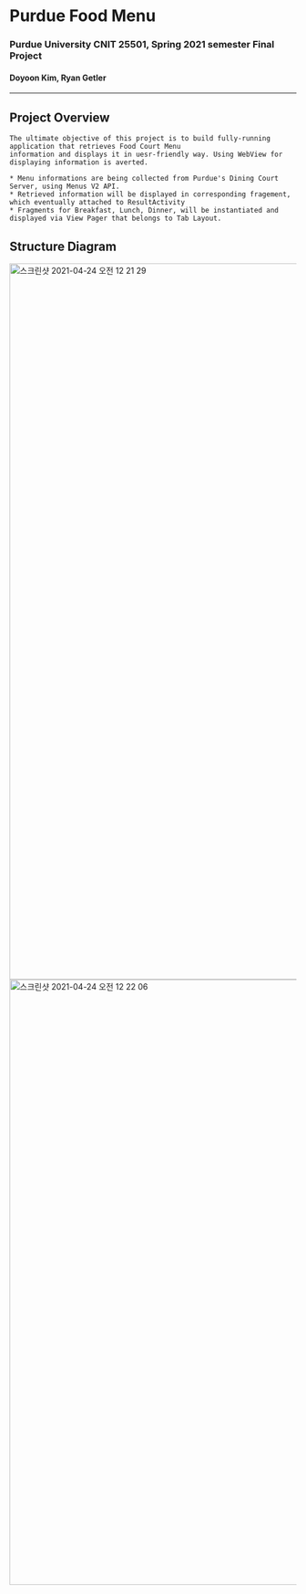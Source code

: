 # Purdue Food Menu
### Purdue University CNIT 25501, Spring 2021 semester Final Project
#### Doyoon Kim, Ryan Getler
------------------------
## Project Overview
````
The ultimate objective of this project is to build fully-running application that retrieves Food Court Menu  
information and displays it in uesr-friendly way. Using WebView for displaying information is averted.  
  
* Menu informations are being collected from Purdue's Dining Court Server, using Menus V2 API.
* Retrieved information will be displayed in corresponding fragement, which eventually attached to ResultActivity
* Fragments for Breakfast, Lunch, Dinner, will be instantiated and displayed via View Pager that belongs to Tab Layout.

````

## Structure Diagram

<img width="1255" alt="스크린샷 2021-04-24 오전 12 21 29" src="https://user-images.githubusercontent.com/61890844/115947041-1d151200-a493-11eb-8041-7b873780e7b1.png">

<img width="1061" alt="스크린샷 2021-04-24 오전 12 22 06" src="https://user-images.githubusercontent.com/61890844/115947065-3fa72b00-a493-11eb-9c21-deb840764f55.png">
